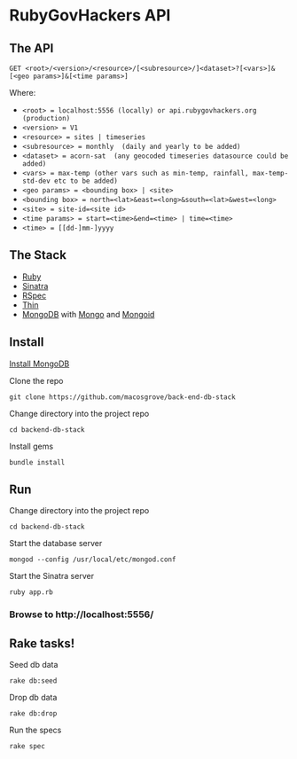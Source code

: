 RubyGovHackers API
============================

The API
-------
```
GET <root>/<version>/<resource>/[<subresource>/]<dataset>?[<vars>]&[<geo params>]&[<time params>] 
```
Where:

* ```<root> = localhost:5556 (locally) or api.rubygovhackers.org (production)                                      ``` 
* ```<version> = V1  ```
* ```<resource> = sites | timeseries  ```
* ```<subresource> = monthly  (daily and yearly to be added)```
* ```<dataset> = acorn-sat  (any geocoded timeseries datasource could be added)```
* ```<vars> = max-temp (other vars such as min-temp, rainfall, max-temp-std-dev etc to be added) ```
* ```<geo params> = <bounding box> | <site>  ```
* ```<bounding box> = north=<lat>&east=<long>&south=<lat>&west=<long>  ```
* ```<site> = site-id=<site id>  ```
* ```<time params> = start=<time>&end=<time> | time=<time>  ```
* ```<time> = [[dd-]mm-]yyyy  ```

The Stack
-------

* [Ruby](http://www.ruby-doc.org/core-2.1.2/)
* [Sinatra](http://www.sinatrarb.com/)
* [RSpec](https://www.relishapp.com/rspec/rspec-core/v/2-99/docs/)
* [Thin](http://code.macournoyer.com/thin/)
* [MongoDB](http://docs.mongodb.org/manual/) with [Mongo](https://rubygems.org/gems/mongo) and [Mongoid](http://mongoid.org/en/mongoid/index.html)

Install
-------

[Install MongoDB](http://docs.mongodb.org/manual/installation/)

Clone the repo  
```
git clone https://github.com/macosgrove/back-end-db-stack
```

Change directory into the project repo  
```
cd backend-db-stack
```

Install gems  
```
bundle install
```


Run
---

Change directory into the project repo  
```
cd backend-db-stack
```

Start the database server  
```
mongod --config /usr/local/etc/mongod.conf
```
Start the Sinatra server  
```
ruby app.rb
```
### Browse to http://localhost:5556/

Rake tasks!
-----------

Seed db data  
```
rake db:seed
```

Drop db data  
```
rake db:drop
```

Run the specs  
```
rake spec
```
